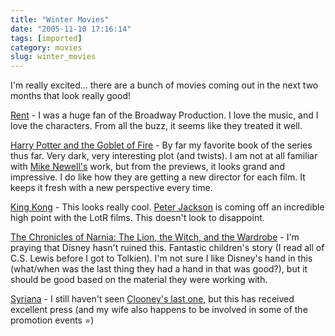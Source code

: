 ```yaml
---
title: "Winter Movies"
date: "2005-11-10 17:16:14"
tags: [imported]
category: movies
slug: winter_movies
---
```


I'm really excited... there are a bunch of movies coming out in the next two
months that look really good!

<a href="http://www.imdb.com/title/tt0294870/">Rent</a> - I was a huge fan of
the Broadway Production. I love the music, and I love the characters. From all
the buzz, it seems like they treated it well.

<a href="http://www.imdb.com/title/tt0330373/">Harry Potter and the Goblet of
Fire</a> - By far my favorite book of the series thus far. Very dark, very
interesting plot (and twists). I am not at all familiar with
<a href="http://www.imdb.com/name/nm0001565/">Mike Newell's</a> work, but from
the previews, it looks grand and impressive. I do like how they are getting a
new director for each film. It keeps it fresh with a new perspective every time.

<a href="http://www.imdb.com/title/tt0360717/">King Kong</a> - This looks really
cool. <a href="http://www.imdb.com/name/nm0001392/">Peter Jackson</a> is coming
off an incredible high point with the LotR films. This doesn't look to
disappoint.

<a href="http://www.imdb.com/title/tt0363771/">The Chronicles of Narnia: The
Lion, the Witch, and the Wardrobe</a> - I'm praying that Disney hasn't ruined
this. Fantastic children's story (I read all of C.S. Lewis before I got to
Tolkien). I'm not sure I like Disney's hand in this (what/when was the last
thing they had a hand in that was good?), but it should be good based on the
material they were working with.

<a href="http://www.imdb.com/title/tt0365737/">Syriana</a> - I still haven't
seen <a href="http://www.imdb.com/title/tt0433383/">Clooney's last one</a>, but
this has received excellent press (and my wife also happens to be involved in
some of the promotion events =)
